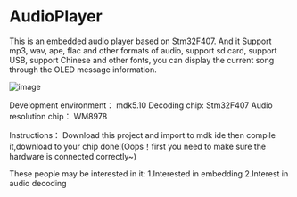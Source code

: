 # AudioPlayer
This is an embedded audio player based on Stm32F407.
And it Support mp3, wav, ape, flac and other formats of audio, support sd card, 
support USB, support Chinese and other fonts, you can display the current song through the OLED message information.

![image](https://github.com/roninCoderJ/AudioPlayer/Pic/aa.jpg)

Development environment：
mdk5.10
Decoding chip:
Stm32F407
Audio resolution chip：
WM8978

Instructions：
Download this project and import to mdk ide
then compile it,download to your chip
done!(Oops！first you need to make sure the hardware is connected correctly~)

These people may be interested in it:
1.Interested in embedding
2.Interest in audio decoding

